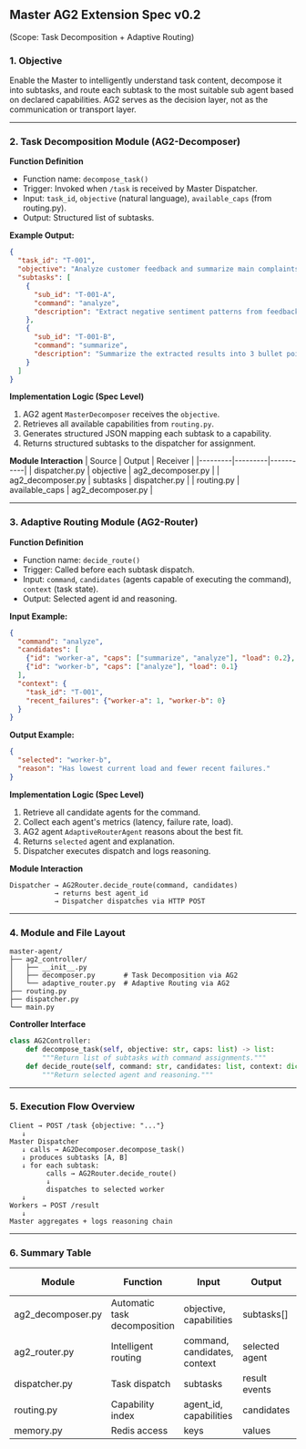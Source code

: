 ## Master AG2 Extension Spec v0.2  
(Scope: Task Decomposition + Adaptive Routing)

### 1. Objective
Enable the Master to intelligently understand task content, decompose it into subtasks, and route each subtask to the most suitable sub agent based on declared capabilities. AG2 serves as the decision layer, not as the communication or transport layer.

---

### 2. Task Decomposition Module (AG2-Decomposer)

**Function Definition**  
- Function name: `decompose_task()`  
- Trigger: Invoked when `/task` is received by Master Dispatcher.  
- Input: `task_id`, `objective` (natural language), `available_caps` (from routing.py).  
- Output: Structured list of subtasks.

**Example Output:**
```json
{
  "task_id": "T-001",
  "objective": "Analyze customer feedback and summarize main complaints.",
  "subtasks": [
    {
      "sub_id": "T-001-A",
      "command": "analyze",
      "description": "Extract negative sentiment patterns from feedback data"
    },
    {
      "sub_id": "T-001-B",
      "command": "summarize",
      "description": "Summarize the extracted results into 3 bullet points"
    }
  ]
}
```

**Implementation Logic (Spec Level)**  
1. AG2 agent `MasterDecomposer` receives the `objective`.  
2. Retrieves all available capabilities from `routing.py`.  
3. Generates structured JSON mapping each subtask to a capability.  
4. Returns structured subtasks to the dispatcher for assignment.

**Module Interaction**
| Source | Output | Receiver |
|---------|---------|-----------|
| dispatcher.py | objective | ag2_decomposer.py |
| ag2_decomposer.py | subtasks | dispatcher.py |
| routing.py | available_caps | ag2_decomposer.py |

---

### 3. Adaptive Routing Module (AG2-Router)

**Function Definition**  
- Function name: `decide_route()`  
- Trigger: Called before each subtask dispatch.  
- Input: `command`, `candidates` (agents capable of executing the command), `context` (task state).  
- Output: Selected agent id and reasoning.

**Input Example:**
```json
{
  "command": "analyze",
  "candidates": [
    {"id": "worker-a", "caps": ["summarize", "analyze"], "load": 0.2},
    {"id": "worker-b", "caps": ["analyze"], "load": 0.1}
  ],
  "context": {
    "task_id": "T-001",
    "recent_failures": {"worker-a": 1, "worker-b": 0}
  }
}
```

**Output Example:**
```json
{
  "selected": "worker-b",
  "reason": "Has lowest current load and fewer recent failures."
}
```

**Implementation Logic (Spec Level)**  
1. Retrieve all candidate agents for the command.  
2. Collect each agent's metrics (latency, failure rate, load).  
3. AG2 agent `AdaptiveRouterAgent` reasons about the best fit.  
4. Returns `selected` agent and explanation.  
5. Dispatcher executes dispatch and logs reasoning.

**Module Interaction**
```
Dispatcher → AG2Router.decide_route(command, candidates)
           → returns best agent_id
           → Dispatcher dispatches via HTTP POST
```

---

### 4. Module and File Layout
```
master-agent/
├── ag2_controller/
│   ├── __init__.py
│   ├── decomposer.py       # Task Decomposition via AG2
│   └── adaptive_router.py  # Adaptive Routing via AG2
├── routing.py
├── dispatcher.py
└── main.py
```

**Controller Interface**
```python
class AG2Controller:
    def decompose_task(self, objective: str, caps: list) -> list:
        """Return list of subtasks with command assignments."""
    def decide_route(self, command: str, candidates: list, context: dict) -> dict:
        """Return selected agent and reasoning."""
```

---

### 5. Execution Flow Overview
```
Client → POST /task {objective: "..."}
   ↓
Master Dispatcher
   ↓ calls → AG2Decomposer.decompose_task()
   ↓ produces subtasks [A, B]
   ↓ for each subtask:
         calls → AG2Router.decide_route()
         ↓
         dispatches to selected worker
   ↓
Workers → POST /result
   ↓
Master aggregates + logs reasoning chain
```

---

### 6. Summary Table
| Module | Function | Input | Output | Uses AG2 |
|---------|-----------|--------|----------|-----------|
| ag2_decomposer.py | Automatic task decomposition | objective, capabilities | subtasks[] | Yes |
| ag2_router.py | Intelligent routing | command, candidates, context | selected agent | Yes |
| dispatcher.py | Task dispatch | subtasks | result events | Partial |
| routing.py | Capability index | agent_id, capabilities | candidates | No |
| memory.py | Redis access | keys | values | No |

